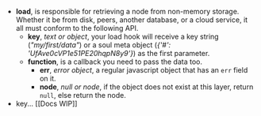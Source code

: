 - **load**, is responsible for retrieving a node from non-memory storage. Whether it be from disk, peers, another database, or a cloud service, it all must conform to the following API.
    - **key**, _text or object_, your load hook will receive a key string (_"my/first/data"_) or a soul meta object (_{'#': 'UfAve0cVP1e51PE20hqpN8y9'}_) as the first parameter.
    - **function**, is a callback you need to pass the data too.
        - **err**, _error object_, a regular javascript object that has an `err` field on it.
        - **node**, _null or node_, if the object does not exist at this layer, return `null`, else return the node.
- key... [[Docs WIP]]